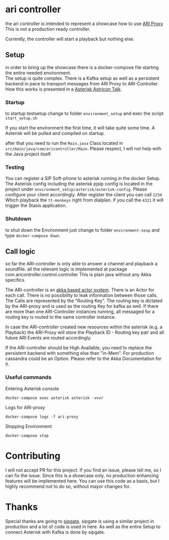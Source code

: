 
# ari controller

the ari controller is intended to represent a showcase how to use [ARI Proxy](https://github.com/retel-io/ari-proxy)
This is not a production ready controller. 

Currently, the controller will start a playback but nothing else.

## Setup
in order to bring up the showcase there is a docker-compose file starting the entire needed environment.  
The setup is quite complex. There is a Kafka setup as well as a persistent backend in pace to transport messages from ARI Proxy to ARI-Controller.
How this works is presented in a [Asterisk Astricon Talk](https://www.youtube.com/watch?v=vMCyuItMYxE).

### Startup
to startup testsetup change to folder `environment_setup` and exec the script `start_setup.sh`

If you start the environment the first time, it will take quite some time. A Asterisk will be pulled and compiled on startup.

after that you need to run the `Main.java` Class located in `src/main/java/com/aricontroller/Main`.
Please respect, I will not help with the Java project itself. 

### Testing
You can register a SIP Soft-phone to asterisk running in the docker Setup. The Asterisk config including the asterisk pjsip config is located in the project under `environment_setip/asterisk/asterisk-config`. Please configure your client accordingly.
After register the client you can call `1234` Which playback the `tt-monkeys` right from dialplan. if you call the `4321` it will trigger the Stasis application.

### Shutdown
to shut down the Environment just change to folder `environment-seup` and type `docker-compose down`.

## Call logic
so far the ARI-controller is only able to answer a channel and playback a soundfile. 
all the relevant logic is implemented at package com.aricontroller.control.controller
This is plain java without any Akka specifics.
 
The ARI-controller is an [akka based actor system](https://doc.akka.io/docs/akka/current/typed/actors.html). There is an Actor for each call. There is no possibility to leak information between those calls. The Calls are represented by the "Routing Key". The routing key is dictated by the ARI-proxy and is used as the routing Key for kafka as well. If there are more than one ARI-Controller instances running, all messaged for a routing key is routed to the same controller instance.

In case the ARI-controller created new resources within the asterisk (e.g. a Playback) the ARI-Proxy will store the Playback ID - Routing key pair and all future ARI Events are routed accordingly.

If the ARI-controller should be High Available, you need to replace the persistent backend with something else than "in-Mem". For production cassandra could be an Option. Please refer to the Akka Documentation for it.

### Useful commands

Entering Asterisk console
```shell
docker-compose exec asterisk asterisk -vvvr
```

Logs for ARI-proxy
```shell
docker-compose logs -f ari-proxy
```

Stopping Environment
```shell
docker-compose stop
```

# Contributing
I will not accept PR for this project. If you find an issue, please tell me, so I can fix the issue. Since this is a showcase only, no production enhancing features will be implemented here.
You can use this code as a basis, but I highly recommend not to do so, without mayor changes for. 

# Thanks
Special thanks are going to [sipgate](https://www.sipgate.de). sipgate is using a similar project in production and a lot of code is used in here.
As well as the entire Setup to connect Asterisk with Kafka is done by sipgate.
